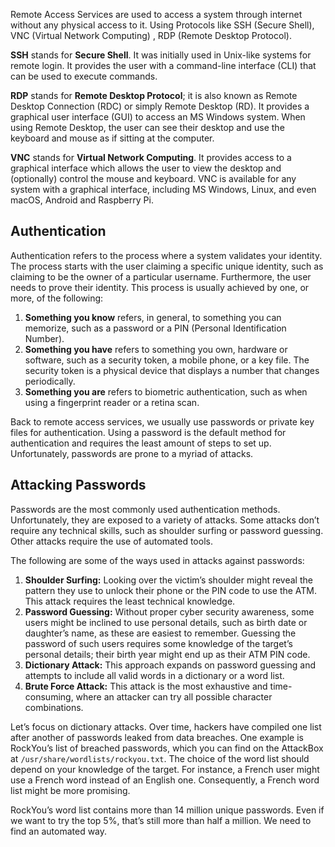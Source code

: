 Remote Access Services are used to access a system through internet without any physical access to it. Using Protocols like SSH (Secure Shell), VNC (Virtual Network Computing) , RDP (Remote Desktop Protocol).

**SSH** stands for **Secure Shell**. It was initially used in Unix-like systems for remote login. It provides the user with a command-line interface (CLI) that can be used to execute commands.

**RDP** stands for **Remote Desktop Protocol**; it is also known as Remote Desktop Connection (RDC) or simply Remote Desktop (RD). It provides a graphical user interface (GUI) to access an MS Windows system. When using Remote Desktop, the user can see their desktop and use the keyboard and mouse as if sitting at the computer.

**VNC** stands for **Virtual Network Computing**. It provides access to a graphical interface which allows the user to view the desktop and (optionally) control the mouse and keyboard. VNC is available for any system with a graphical interface, including MS Windows, Linux, and even macOS, Android and Raspberry Pi.

## Authentication

Authentication refers to the process where a system validates your identity. The process starts with the user claiming a specific unique identity, such as claiming to be the owner of a particular username. Furthermore, the user needs to prove their identity. This process is usually achieved by one, or more, of the following:

1.  **Something you know** refers, in general, to something you can memorize, such as a password or a PIN (Personal Identification Number).
2.  **Something you have** refers to something you own, hardware or software, such as a security token, a mobile phone, or a key file. The security token is a physical device that displays a number that changes periodically.
3.  **Something you are** refers to biometric authentication, such as when using a fingerprint reader or a retina scan.

Back to remote access services, we usually use passwords or private key files for authentication. Using a password is the default method for authentication and requires the least amount of steps to set up. Unfortunately, passwords are prone to a myriad of attacks.

## Attacking Passwords

Passwords are the most commonly used authentication methods. Unfortunately, they are exposed to a variety of attacks. Some attacks don’t require any technical skills, such as shoulder surfing or password guessing. Other attacks require the use of automated tools.

The following are some of the ways used in attacks against passwords:

1.  **Shoulder Surfing:** Looking over the victim’s shoulder might reveal the pattern they use to unlock their phone or the PIN code to use the ATM. This attack requires the least technical knowledge.
2.  **Password Guessing:** Without proper cyber security awareness, some users might be inclined to use personal details, such as birth date or daughter’s name, as these are easiest to remember. Guessing the password of such users requires some knowledge of the target’s personal details; their birth year might end up as their ATM PIN code.
3.  **Dictionary Attack:** This approach expands on password guessing and attempts to include all valid words in a dictionary or a word list.
4.  **Brute Force Attack:** This attack is the most exhaustive and time-consuming, where an attacker can try all possible character combinations.

Let’s focus on dictionary attacks. Over time, hackers have compiled one list after another of passwords leaked from data breaches. One example is RockYou’s list of breached passwords, which you can find on the AttackBox at `/usr/share/wordlists/rockyou.txt`. The choice of the word list should depend on your knowledge of the target. For instance, a French user might use a French word instead of an English one. Consequently, a French word list might be more promising.

RockYou’s word list contains more than 14 million unique passwords. Even if we want to try the top 5%, that’s still more than half a million. We need to find an automated way.

